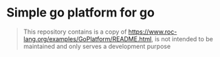 # Simple go platform for go

> This repository contains is a copy of https://www.roc-lang.org/examples/GoPlatform/README.html, is not intended to be maintained and only serves a development purpose
